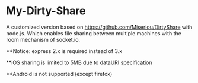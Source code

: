 My-Dirty-Share
==============

A customized version based on https://github.com/Miserlou/DirtyShare with node.js. 
Which enables file sharing between multiple machines with the room mechanism of socket.io. 

**Notice: express 2.x is required instead of 3.x

**iOS sharing is limited to 5MB due to dataURI specification

**Android is not supported (except firefox)
